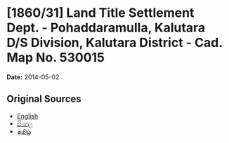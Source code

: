 # [1860/31] Land Title Settlement Dept. - Pohaddaramulla, Kalutara D/S Division, Kalutara District - Cad. Map No. 530015

**Date:** 2014-05-02

## Original Sources

- [English](https://documents.gov.lk/view/extra-gazettes/2014/5/1860-31_E.pdf)
- [සිංහල](https://documents.gov.lk/view/extra-gazettes/2014/5/1860-31_S.pdf)
- [தமிழ்](https://documents.gov.lk/view/extra-gazettes/2014/5/1860-31_T.pdf)
